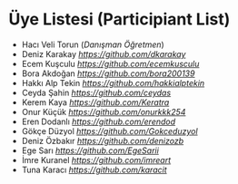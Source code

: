 # Üye Listesi (Participiant List)
- Hacı Veli Torun (_Danışman Öğretmen_)
- Deniz Karakay *https://github.com/dkarakay*
- Ecem Kuşculu *https://github.com/ecemkusculu*
- Bora Akdoğan *https://github.com/bora200139*
- Hakkı Alp Tekin *https://github.com/hakkialptekin*
- Ceyda Şahin *https://github.com/ceydas*
- Kerem Kaya *https://github.com/Keratra*
- Onur Küçük *https://github.com/onurkkk254*
- Eren Dodanlı *https://github.com/erendod*
- Gökçe Düzyol *https://github.com/Gokceduzyol*
- Deniz Özbakır *https://github.com/denizozb*
- Ege Sarı   *https://github.com/EgeSarii*
- İmre Kuranel *https://github.com/imreart*
- Tuna Karacı *https://github.com/karacit*
